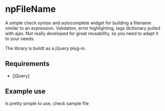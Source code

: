 # npFileName
A simple check syntax and autocomplete widget for building a filename similar to an expression. Validation, error highlighting, tags dictionary pulled with ajax. Not really developed for great reusability, so you need to adapt it to your needs.

The library is buildt as a jQuery plug-in.

## Requirements

* [jQuery]

## Example use

Is pretty simple to use, check sample file
